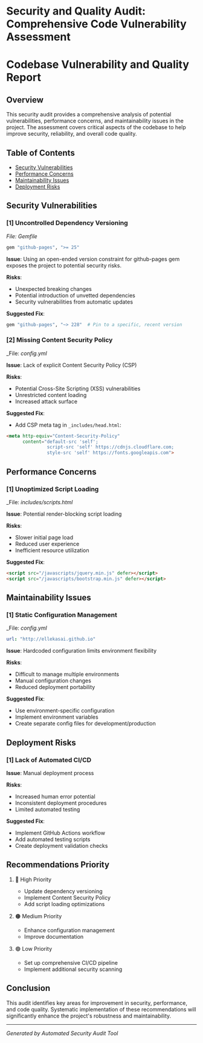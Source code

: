 # Security and Quality Audit: Comprehensive Code Vulnerability Assessment

# Codebase Vulnerability and Quality Report

## Overview
This security audit provides a comprehensive analysis of potential vulnerabilities, performance concerns, and maintainability issues in the project. The assessment covers critical aspects of the codebase to help improve security, reliability, and overall code quality.

## Table of Contents
- [Security Vulnerabilities](#security-vulnerabilities)
- [Performance Concerns](#performance-concerns)
- [Maintainability Issues](#maintainability-issues)
- [Deployment Risks](#deployment-risks)

## Security Vulnerabilities

### [1] Uncontrolled Dependency Versioning
_File: Gemfile_
```ruby
gem "github-pages", ">= 25"
```

**Issue**: Using an open-ended version constraint for github-pages gem exposes the project to potential security risks.

**Risks**:
- Unexpected breaking changes
- Potential introduction of unvetted dependencies
- Security vulnerabilities from automatic updates

**Suggested Fix**:
```ruby
gem "github-pages", "~> 228"  # Pin to a specific, recent version
```

### [2] Missing Content Security Policy
_File: _config.yml_

**Issue**: Lack of explicit Content Security Policy (CSP)

**Risks**:
- Potential Cross-Site Scripting (XSS) vulnerabilities
- Unrestricted content loading
- Increased attack surface

**Suggested Fix**:
- Add CSP meta tag in `_includes/head.html`:
```html
<meta http-equiv="Content-Security-Policy" 
      content="default-src 'self'; 
               script-src 'self' https://cdnjs.cloudflare.com; 
               style-src 'self' https://fonts.googleapis.com">
```

## Performance Concerns

### [1] Unoptimized Script Loading
_File: _includes/scripts.html_

**Issue**: Potential render-blocking script loading

**Risks**:
- Slower initial page load
- Reduced user experience
- Inefficient resource utilization

**Suggested Fix**:
```html
<script src="/javascripts/jquery.min.js" defer></script>
<script src="/javascripts/bootstrap.min.js" defer></script>
```

## Maintainability Issues

### [1] Static Configuration Management
_File: _config.yml_
```yaml
url: "http://ellekasai.github.io"
```

**Issue**: Hardcoded configuration limits environment flexibility

**Risks**:
- Difficult to manage multiple environments
- Manual configuration changes
- Reduced deployment portability

**Suggested Fix**:
- Use environment-specific configuration
- Implement environment variables
- Create separate config files for development/production

## Deployment Risks

### [1] Lack of Automated CI/CD
**Issue**: Manual deployment process

**Risks**:
- Increased human error potential
- Inconsistent deployment procedures
- Limited automated testing

**Suggested Fix**:
- Implement GitHub Actions workflow
- Add automated testing scripts
- Create deployment validation checks

## Recommendations Priority

1. 🔴 High Priority
   - Update dependency versioning
   - Implement Content Security Policy
   - Add script loading optimizations

2. 🟠 Medium Priority
   - Enhance configuration management
   - Improve documentation

3. 🟢 Low Priority
   - Set up comprehensive CI/CD pipeline
   - Implement additional security scanning

## Conclusion
This audit identifies key areas for improvement in security, performance, and code quality. Systematic implementation of these recommendations will significantly enhance the project's robustness and maintainability.

---

*Generated by Automated Security Audit Tool*